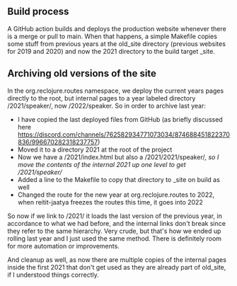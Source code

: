 ## Build process

A GitHub action builds and deploys the production website whenever there is a
merge or pull to main. When that happens, a simple Makefile copies some stuff
from previous years at the old_site directory (previous websites for 2019 and
2020) and now the 2021 directory to the build target _site.

## Archiving old versions of the site

In the org.reclojure.routes namespace, we deploy the current years pages
directly to the root, but internal pages to a year labeled directory
/2021/speaker/, now /2022/speaker. So in order to archive last year:

- I have copied the last deployed files from GitHub (as briefly discussed here
  https://discord.com/channels/762582934771073034/874688451822370836/996670282318237757)
- Moved it to a directory 2021 at the root of the project
- Now we have a /2021/index.html but also a /2021/2021/speaker/*, so I move the
  contents of the internal 2021 up one level to get /2021/speaker/*
- Added a line to the Makefile to copy that directory to _site on build as well
- Changed the route for the new year at org.reclojure.routes to 2022, when
  reitit-jaatya freezes the routes this time, it goes into 2022

So now if we link to /2021/ it loads the last version of the previous year, in
accordance to what we had before, and the internal links don't break since they
refer to the same hierarchy. Very crude, but that's how we ended up rolling last
year and I just used the same method. There is definitely room for more
automation or improvements.  

And cleanup as well, as now there are multiple copies of the internal pages
inside the first 2021 that don't get used as they are already part of old_site,
if I understood things correctly.
